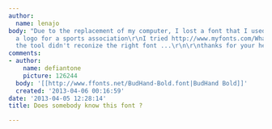 ```yaml
---
author:
  name: lenajo
body: "Due to the replacement of my computer, I lost a font that I used to design
  a logo for a sports association\r\nI tried http://www.myfonts.com/WhatTheFont/ but
  the tool didn't reconize the right font ...\r\n\r\nthanks for your help\r\n"
comments:
- author:
    name: defiantone
    picture: 126244
  body: '[[http://www.ffonts.net/BudHand-Bold.font|BudHand Bold]]'
  created: '2013-04-06 00:16:59'
date: '2013-04-05 12:28:14'
title: Does somebody know this font ?

---
```

